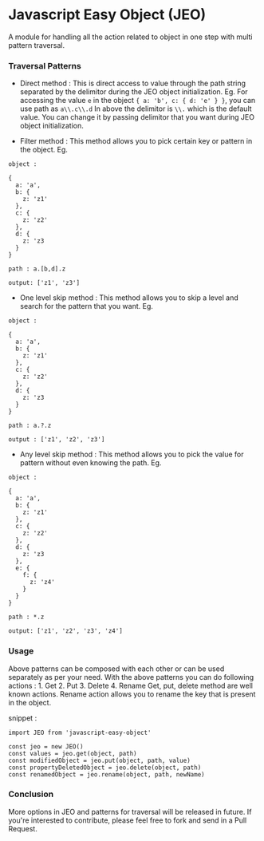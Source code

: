 # Javascript Easy Object (JEO)
A module for handling all the action related to object in one step with multi pattern traversal.

### Traversal Patterns
* Direct method : 
This is direct access to value through the path string separated by the delimitor during the JEO object initialization.
Eg. For accessing the value `e` in the object `{ a: 'b', c: { d: 'e' } }`, you can use path as `a\\.c\\.d`
In above the delimitor is `\\.` which is the default value. You can change it by passing delimitor that you want during JEO object initialization.

* Filter method : 
This method allows you to pick certain key or pattern in the object.
Eg.
```
object :

{
  a: 'a',
  b: {
    z: 'z1'
  },
  c: {
    z: 'z2'
  },
  d: {
    z: 'z3
  }
}

path : a.[b,d].z

output: ['z1', 'z3']

```

* One level skip method : 
This method allows you to skip a level and search for the pattern that you want.
Eg.
```
object :

{
  a: 'a',
  b: {
    z: 'z1'
  },
  c: {
    z: 'z2'
  },
  d: {
    z: 'z3
  }
}

path : a.?.z

output : ['z1', 'z2', 'z3']

```

* Any level skip method : 
This method allows you to pick the value for pattern without even knowing the path.
Eg.
```
object :

{
  a: 'a',
  b: {
    z: 'z1'
  },
  c: {
    z: 'z2'
  },
  d: {
    z: 'z3
  },
  e: {
    f: {
      z: 'z4'
    }
  }
}

path : *.z

output: ['z1', 'z2', 'z3', 'z4']

```
### Usage
Above patterns can be composed with each other or can be used separately as per your need. With the above patterns you can do following actions :
     1. Get
     2. Put
     3. Delete
     4. Rename
Get, put, delete method are well known actions. Rename action allows you to rename the key that is present in the object.

snippet :
```
import JEO from 'javascript-easy-object'

const jeo = new JEO()
const values = jeo.get(object, path)
const modifiedObject = jeo.put(object, path, value)
const propertyDeletedObject = jeo.delete(object, path)
const renamedObject = jeo.rename(object, path, newName) 
```

### Conclusion
More options in JEO and patterns for traversal will be released in future. If you're interested to contribute, please feel free to fork and send in a Pull Request.
